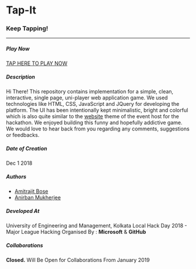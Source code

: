 # Tap-It
### Keep Tapping! 
--------------------------
##### Play Now
[TAP HERE TO PLAY NOW](https://cdn.statically.io/gh/amitrajitbose/TapIt/5bc75261/index.html)

##### Description
Hi There!
This repository contains implementation for a simple, clean, interactive, single page, uni-player web application game. We used technologies like HTML, CSS, JavaScript and JQuery for developing the platform. The UI has been intentionally kept minimalistic, bright and colorful which is also quite similar to the [website](https://localhackday.mlh.io/) theme of the event host for the hackathon.
We enjoyed building this funny and hopefully addictive game. We would love to hear back from you regarding any comments, suggestions or feedbacks.

##### Date of Creation
Dec 1 2018

##### Authors
- [Amitrajit Bose](https://github.com/amitrajitbose)
- [Anirban Mukherjee](https://github.com/AnirbanMukherjeeXD)

##### Developed At
University of Engineering and Management, Kolkata
Local Hack Day 2018 - Major League Hacking
Organised By : **Microsoft** & **GitHub**

##### Collaborations
**Closed.** Will Be Open for Collaborations From January 2019
